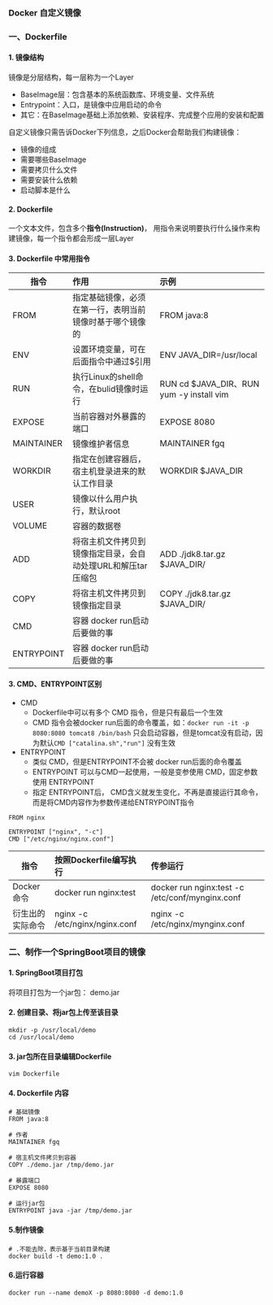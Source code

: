 ### Docker 自定义镜像
### 一、Dockerfile 
#### 1. 镜像结构
镜像是分层结构，每一层称为一个Layer
* BaseImage层：包含基本的系统函数库、环境变量、文件系统
* Entrypoint：入口，是镜像中应用启动的命令
* 其它：在BaseImage基础上添加依赖、安装程序、完成整个应用的安装和配置

自定义镜像只需告诉Docker下列信息，之后Docker会帮助我们构建镜像：
* 镜像的组成
* 需要哪些BaseImage
* 需要拷贝什么文件
* 需要安装什么依赖
* 启动脚本是什么


#### 2. Dockerfile
一个文本文件，包含多个**指令(Instruction)**， 用指令来说明要执行什么操作来构建镜像，每一个指令都会形成一层Layer


#### 3. Dockerfile 中常用指令

| 指令         | 作用                                             | 示例                                      |
|------------|:-----------------------------------------------|:----------------------------------------|
| FROM       | 指定基础镜像，必须在第一行，表明当前镜像时基于哪个镜像的                   | FROM java:8                             |
| ENV        | 设置环境变量，可在后面指令中通过$引用                            | ENV JAVA_DIR=/usr/local                 |
| RUN        | 执行Linux的shell命令，在bulid镜像时运行                    | RUN cd $JAVA_DIR、RUN yum -y install vim |
| EXPOSE     | 当前容器对外暴露的端口                                    | EXPOSE 8080                             |
| MAINTAINER | 镜像维护者信息                                        | MAINTAINER fgq                          |
| WORKDIR    | 指定在创建容器后，宿主机登录进来的默认工作目录                        | WORKDIR $JAVA_DIR                       |
| USER       | 镜像以什么用户执行，默认root                               |                                         |
| VOLUME     | 容器的数据卷                                         ||
| ADD        | 将宿主机文件拷贝到镜像指定目录，会自动处理URL和解压tar压缩包              | ADD ./jdk8.tar.gz $JAVA_DIR/            |
| COPY       | 将宿主机文件拷贝到镜像指定目录                                | COPY ./jdk8.tar.gz $JAVA_DIR/           |
| CMD        | 容器 docker run启动后要做的事                           |  |
| ENTRYPOINT | 容器 docker run启动后要做的事 |      |


#### 3. CMD、ENTRYPOINT区别
* CMD 
  * Dockerfile中可以有多个 CMD 指令，但是只有最后一个生效
  * CMD 指令会被docker run后面的命令覆盖，如：`docker run -it -p 8080:8080 tomcat8 /bin/bash` 只会启动容器，但是tomcat没有启动，因为默认`CMD ["catalina.sh","run"]` 没有生效
* ENTRYPOINT 
  * 类似 CMD，但是ENTRYPOINT不会被 docker run后面的命令覆盖
  * ENTRYPOINT 可以与CMD一起使用，一般是变参使用 CMD，固定参数使用 ENTRYPOINT
  * 指定 ENTRYPOINT后， CMD含义就发生变化，不再是直接运行其命令，而是将CMD内容作为参数传递给ENTRYPOINT指令


```
FROM nginx

ENTRYPOINT ["nginx", "-c"]
CMD ["/etc/nginx/nginx.conf"]
```



| 指令       | 按照Dockerfile编写执行      | 传参运行                                            |
|----------|:----------------------|:------------------------------------------------|
| Docker命令 | docker run nginx:test | docker run nginx:test -c /etc/conf/mynginx.conf |
| 衍生出的实际命令 | nginx -c  /etc/nginx/nginx.conf            | nginx -c /etc/nginx/mynginx.conf                |



### 二、制作一个SpringBoot项目的镜像
#### 1. SpringBoot项目打包
将项目打包为一个jar包： demo.jar

#### 2. 创建目录、将jar包上传至该目录
```
mkdir -p /usr/local/demo
cd /usr/local/demo
```

#### 3. jar包所在目录编辑Dockerfile
```
vim Dockerfile
```

#### 4. Dockerfile 内容
```
# 基础镜像
FROM java:8

# 作者
MAINTAINER fgq

# 宿主机文件拷贝到容器
COPY ./demo.jar /tmp/demo.jar

# 暴露端口
EXPOSE 8080

# 运行jar包
ENTRYPOINT java -jar /tmp/demo.jar
```


#### 5.制作镜像
```
# .不能去除，表示基于当前目录构建
docker build -t demo:1.0 . 
```


#### 6.运行容器
```
docker run --name demoX -p 8080:8080 -d demo:1.0
```
